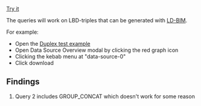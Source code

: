 [Try it](https://madsholten.github.io/oxigraph-test/)

The queries will work on LBD-triples that can be generated with [LD-BIM](https://ld-bim.web.app/).

For example:
* Open the [Duplex test example](https://ld-bim.web.app/?duplex=true) 
* Open Data Source Overview modal by clicking the red graph icon 
* Clicking the kebab menu at "data-source-0"
* Click download

## Findings
1. Query 2 includes GROUP_CONCAT which doesn't work for some reason
